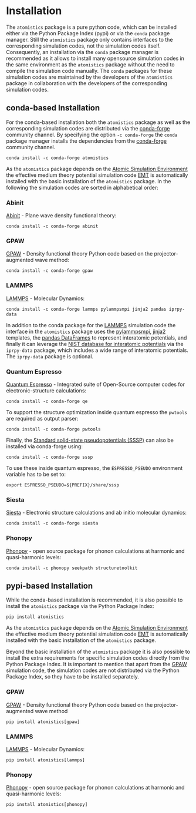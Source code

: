 # Installation 
The `atomistics` package is a pure python code, which can be installed either via the Python Package Index (pypi) or via
the `conda` package manager. Still the `atomistics` package only contains interfaces to the corresponding simulation 
codes, not the simulation codes itself. Consequently, an installation via the `conda` package manager is recommended as
it allows to install many opensource simulation codes in the same environment as the `atomistics` package without the 
need to compile the simulation code manually. The `conda` packages for these simulation codes are maintained by the
developers of the `atomistics` package in collaboration with the developers of the corresponding simulation codes. 

## conda-based Installation 
For the conda-based installation both the `atomistics` package as well as the corresponding simulation codes are 
distributed via the [conda-forge](https://conda-forge.org) community channel. By specifying the option `-c conda-forge`
the `conda` package manager installs the dependencies from the [conda-forge](https://conda-forge.org) community channel.
```
conda install -c conda-forge atomistics
```
As the `atomistics` package depends on the [Atomic Simulation Environment](https://wiki.fysik.dtu.dk/ase/) the effective
medium theory potential simulation code [EMT](https://wiki.fysik.dtu.dk/ase/ase/calculators/emt.html) is automatically 
installed with the basic installation of the `atomistics` package. In the following the simulation codes are sorted in 
alphabetical order: 

### Abinit 
[Abinit](https://www.abinit.org) - Plane wave density functional theory:
```
conda install -c conda-forge abinit
```

### GPAW 
[GPAW](https://wiki.fysik.dtu.dk/gpaw/) - Density functional theory Python code based on the projector-augmented wave 
method:
```
conda install -c conda-forge gpaw
```

### LAMMPS 
[LAMMPS](https://www.lammps.org) - Molecular Dynamics:
```
conda install -c conda-forge lammps pylammpsmpi jinja2 pandas iprpy-data
```
In addition to the conda package for the [LAMMPS](https://www.lammps.org) simulation code the interface in the 
`atomistics` package uses the [pylammpsmpi](https://github.com/pyiron/pylammpsmpi), [jinja2](https://jinja.palletsprojects.com/) 
templates, the [pandas DataFrames](https://pandas.pydata.org) to represent interatomic potentials, and finally it can 
leverage the [NIST database for interatomic potentials](https://www.ctcms.nist.gov/potentials) via the `iprpy-data`
package, which includes a wide range of interatomic potentials. The `iprpy-data` package is optional. 

### Quantum Espresso 
[Quantum Espresso](https://www.quantum-espresso.org) - Integrated suite of Open-Source computer codes for 
electronic-structure calculations:
```
conda install -c conda-forge qe
```
To support the structure optimization inside quantum espresso the `pwtools` are required as output parser:
```
conda install -c conda-forge pwtools
```
Finally, the [Standard solid-state pseudopotentials (SSSP)](https://www.materialscloud.org/discover/sssp/table/efficiency) 
can also be installed via conda-forge using:
```
conda install -c conda-forge sssp
```
To use these inside quantum espresso, the `ESPRESSO_PSEUDO` environment variable has to be set to: 
```
export ESPRESSO_PSEUDO=${PREFIX}/share/sssp
```

### Siesta
[Siesta](https://siesta-project.org) - Electronic structure calculations and ab initio molecular dynamics:
```
conda install -c conda-forge siesta
```

### Phonopy
[Phonopy](https://phonopy.github.io/phonopy/) - open source package for phonon calculations at harmonic and 
quasi-harmonic levels:
```
conda install -c phonopy seekpath structuretoolkit
```

## pypi-based Installation 
While the conda-based installation is recommended, it is also possible to install the `atomistics` package via the 
Python Package Index: 
```
pip install atomistics
```
As the `atomistics` package depends on the [Atomic Simulation Environment](https://wiki.fysik.dtu.dk/ase/) the effective
medium theory potential simulation code [EMT](https://wiki.fysik.dtu.dk/ase/ase/calculators/emt.html) is automatically 
installed with the basic installation of the `atomistics` package. 

Beyond the basic installation of the `atomistics` package it is also possible to install the extra requirements for 
specific simulation codes directly from the Python Package Index. It is important to mention that apart from the 
[GPAW](https://wiki.fysik.dtu.dk/gpaw/) simulation code, the simulation codes are not distributed via the Python Package
Index, so they have to be installed separately. 
### GPAW
[GPAW](https://wiki.fysik.dtu.dk/gpaw/) - Density functional theory Python code based on the projector-augmented wave 
method
```
pip install atomistics[gpaw]
```

### LAMMPS
[LAMMPS](https://www.lammps.org) - Molecular Dynamics:
```
pip install atomistics[lammps]
```

### Phonopy
[Phonopy](https://phonopy.github.io/phonopy/) - open source package for phonon calculations at harmonic and 
quasi-harmonic levels:
```
pip install atomistics[phonopy]
```